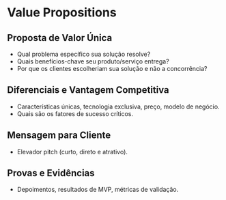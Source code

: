 # Value Propositions

## Proposta de Valor Única

- Qual problema específico sua solução resolve?
- Quais benefícios-chave seu produto/serviço entrega?
- Por que os clientes escolheriam sua solução e não a concorrência?

## Diferenciais e Vantagem Competitiva

- Características únicas, tecnologia exclusiva, preço, modelo de negócio.
- Quais são os fatores de sucesso críticos.

## Mensagem para Cliente

- Elevador pitch (curto, direto e atrativo).

## Provas e Evidências

- Depoimentos, resultados de MVP, métricas de validação.
